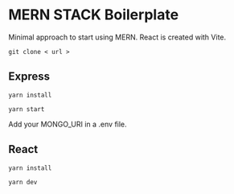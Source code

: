 # MERN STACK Boilerplate

Minimal approach to start using MERN.
React is created with Vite.

```
git clone < url >
```

## Express

```
yarn install
```
```
yarn start
```
Add your MONGO_URI in a .env file.

## React

```
yarn install
```
```
yarn dev
```

